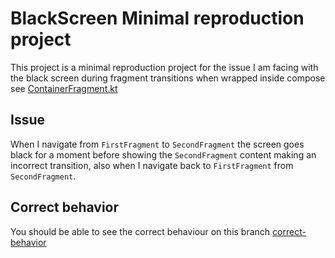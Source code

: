 # BlackScreen Minimal reproduction project

This project is a minimal reproduction project for the issue I am facing with the black screen during 
fragment transitions when wrapped inside compose 
see [ContainerFragment.kt](app/src/main/java/dev/abd3lraouf/blackscreenrepro/ContainerFragment.kt)

## Issue
When I navigate from `FirstFragment` to `SecondFragment` the screen goes black for a moment before 
showing the `SecondFragment` content making an incorrect transition, also when I navigate back to 
`FirstFragment` from `SecondFragment`.

## Correct behavior
You should be able to see the correct behaviour on this branch [correct-behavior](https://github.com/abd3lraouf/BlackScreenRepro/tree/correct-behavior)
